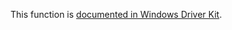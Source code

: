 This function is [documented in Windows Driver Kit](https://learn.microsoft.com/en-us/windows-hardware/drivers/ddi/ntifs/nf-ntifs-rtlunicodestringtooemstring).
